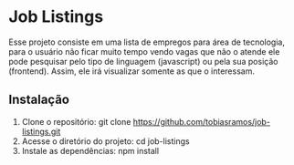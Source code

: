 # Job Listings

Esse projeto consiste em uma lista de empregos para área de tecnologia, para o usuário não ficar muito tempo vendo vagas que não o atende ele pode pesquisar pelo tipo de linguagem (javascript) ou pela sua posição (frontend). Assim, ele irá visualizar somente as que o interessam.

## Instalação

1. Clone o repositório: git clone https://github.com/tobiasramos/job-listings.git
2. Acesse o diretório do projeto: cd job-listings
3. Instale as dependências: npm install

